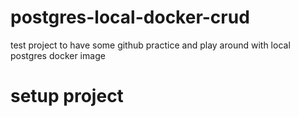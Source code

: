 # postgres-local-docker-crud
test project to have some github practice and play around with local postgres docker image




# setup project
